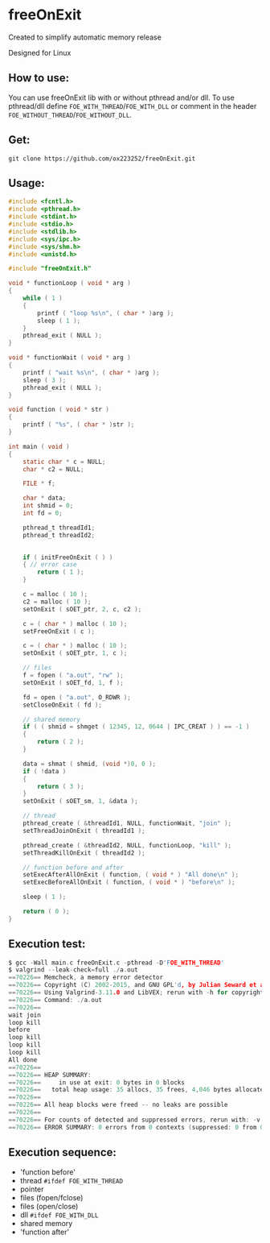 # freeOnExit
Created to simplify automatic memory release

Designed for Linux

## How to use:
You can use freeOnExit lib with or without pthread and/or dll.
To use pthread/dll define `FOE_WITH_THREAD`/`FOE_WITH_DLL` or comment in the header `FOE_WITHOUT_THREAD`/`FOE_WITHOUT_DLL`.


## Get:
```Shell
git clone https://github.com/ox223252/freeOnExit.git
```

## Usage:
```C
#include <fcntl.h>
#include <pthread.h>
#include <stdint.h>
#include <stdio.h>
#include <stdlib.h>
#include <sys/ipc.h>
#include <sys/shm.h>
#include <unistd.h>

#include "freeOnExit.h"

void * functionLoop ( void * arg )
{
    while ( 1 )
    {
        printf ( "loop %s\n", ( char * )arg );
        sleep ( 1 );
    }
    pthread_exit ( NULL );
}

void * functionWait ( void * arg )
{
    printf ( "wait %s\n", ( char * )arg );
    sleep ( 3 );
    pthread_exit ( NULL );
}

void function ( void * str )
{
    printf ( "%s", ( char * )str );
}

int main ( void )
{
    static char * c = NULL;
    char * c2 = NULL;

    FILE * f;

    char * data;
    int shmid = 0;
    int fd = 0;

    pthread_t threadId1;
    pthread_t threadId2;

    
    if ( initFreeOnExit ( ) )
    { // error case
        return ( 1 );
    }

    c = malloc ( 10 );
    c2 = malloc ( 10 );
    setOnExit ( sOET_ptr, 2, c, c2 );

    c = ( char * ) malloc ( 10 );
    setFreeOnExit ( c );

    c = ( char * ) malloc ( 10 );
    setOnExit ( sOET_ptr, 1, c );

    // files
    f = fopen ( "a.out", "rw" );
    setOnExit ( sOET_fd, 1, f );

    fd = open ( "a.out", O_RDWR );
    setCloseOnExit ( fd );

    // shared memory
    if ( ( shmid = shmget ( 12345, 12, 0644 | IPC_CREAT ) ) == -1 )
    {
        return ( 2 );
    }

    data = shmat ( shmid, (void *)0, 0 );
    if ( !data )
    {
        return ( 3 );
    }
    setOnExit ( sOET_sm, 1, &data );

    // thread
    pthread_create ( &threadId1, NULL, functionWait, "join" );
    setThreadJoinOnExit ( threadId1 );

    pthread_create ( &threadId2, NULL, functionLoop, "kill" );
    setThreadKillOnExit ( threadId2 );

    // function before and after
    setExecAfterAllOnExit ( function, ( void * ) "All done\n" );
    setExecBeforeAllOnExit ( function, ( void * ) "before\n" );

    sleep ( 1 );

    return ( 0 );
}
```

## Execution test:
```C
$ gcc -Wall main.c freeOnExit.c -pthread -D'FOE_WITH_THREAD'
$ valgrind --leak-check=full ./a.out
==70226== Memcheck, a memory error detector
==70226== Copyright (C) 2002-2015, and GNU GPL'd, by Julian Seward et al.
==70226== Using Valgrind-3.11.0 and LibVEX; rerun with -h for copyright info
==70226== Command: ./a.out
==70226==
wait join
loop kill
before
loop kill
loop kill
loop kill
All done
==70226==
==70226== HEAP SUMMARY:
==70226==     in use at exit: 0 bytes in 0 blocks
==70226==   total heap usage: 35 allocs, 35 frees, 4,046 bytes allocated
==70226==
==70226== All heap blocks were freed -- no leaks are possible
==70226==
==70226== For counts of detected and suppressed errors, rerun with: -v
==70226== ERROR SUMMARY: 0 errors from 0 contexts (suppressed: 0 from 0)
```

## Execution sequence:
- 'function before'
- thread `#ifdef FOE_WITH_THREAD`
- pointer
- files (fopen/fclose)
- files (open/close)
- dll `#ifdef FOE_WITH_DLL`
- shared memory
- 'function after'
